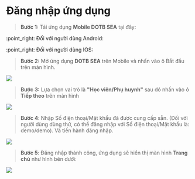 # Đăng nhập ứng dụng

> **Bước 1:** Tải ứng dụng **Mobile DOTB SEA** tại đây:

:point\_right: Đối với người dùng Android:  [<img src="../.gitbook/assets/image (16) (1) (1).png" alt="" data-size="line"> ](https://play.google.com/store/apps/details?id=vn.dotb.sea)

:point\_right: Đối với người dùng IOS:  [<img src="../.gitbook/assets/image (15) (1) (1).png" alt="" data-size="line">](https://apps.apple.com/vn/app/dotb-crm/id1475488445)&#x20;

> **Bước 2:** Mở ứng dụng **DOTB SEA** trên Mobile và nhấn vào ô Bắt đầu trên màn hình.

![](../.gitbook/assets/1.6.jpg)

> **Bước 3:** Lựa chọn vai trò là **"Học viên/Phụ huynh"** sau đó nhấn vào ô **Tiếp theo** trên màn hình

![](<../.gitbook/assets/2.1 (1).jpg>)

> **Bước 4**: Nhập Số điện thoại/Mật khẩu đã được cung cấp sẵn. (Đối với người dùng dùng thử, có thể đăng nhập với Số điện thoại/Mật khẩu là: demo/demo). Và tiến hành đăng nhập.

![](../.gitbook/assets/3.2.jpg)

> **Bước 5**: Đăng nhập thành công, ứng dụng sẽ hiển thị màn hình **Trang chủ** như hình bên dưới:

![](<../.gitbook/assets/4.1 (1).jpg>)
